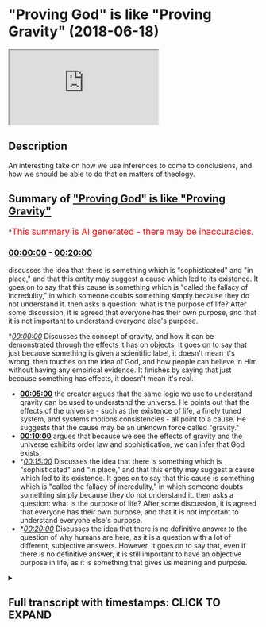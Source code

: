 # "Proving God" is like "Proving Gravity" (2018-06-18)

<iframe loading='lazy' src='https://www.youtube.com/embed/Nbv9u4RAKBI'></iframe>

## Description

An interesting take on how we use inferences to come to conclusions, and how we should be able to do that on matters of theology.

## Summary of ["Proving God" is like "Proving Gravity"](https://www.youtube.com/watch?v=Nbv9u4RAKBI)


*<span style="color:red; font-size:125%">This summary is AI generated - there may be inaccuracies</span>.

### [00:00:00](https://www.youtube.com/watch?v=Nbv9u4RAKBI&t=0) - [00:20:00](https://www.youtube.com/watch?v=Nbv9u4RAKBI&t=1200)

 discusses the idea that there is something which is "sophisticated" and "in place," and that this entity may suggest a cause which led to its existence. It goes on to say that this cause is something which is "called the fallacy of incredulity," in which someone doubts something simply because they do not understand it.  then asks a question: what is the purpose of life? After some discussion, it is agreed that everyone has their own purpose, and that it is not important to understand everyone else's purpose.

**[00:00:00](https://www.youtube.com/watch?v=Nbv9u4RAKBI&t=0)* Discusses the concept of gravity, and how it can be demonstrated through the effects it has on objects. It goes on to say that just because something is given a scientific label, it doesn't mean it's wrong.  then touches on the idea of God, and how people can believe in Him without having any empirical evidence. It finishes by saying that just because something has effects, it doesn't mean it's real.
* **[00:05:00](https://www.youtube.com/watch?v=Nbv9u4RAKBI&t=300)** the creator argues that the same logic we use to understand gravity can be used to understand the universe. He points out that the effects of the universe - such as the existence of life, a finely tuned system, and systems motions consistencies - all point to a cause. He suggests that the cause may be an unknown force called "gravity."
* **[00:10:00](https://www.youtube.com/watch?v=Nbv9u4RAKBI&t=600)** argues that because we see the effects of gravity and the universe exhibits order law and sophistication, we can infer that God exists.
* **[00:15:00](https://www.youtube.com/watch?v=Nbv9u4RAKBI&t=900)* Discusses the idea that there is something which is "sophisticated" and "in place," and that this entity may suggest a cause which led to its existence. It goes on to say that this cause is something which is "called the fallacy of incredulity," in which someone doubts something simply because they do not understand it.  then asks a question: what is the purpose of life? After some discussion, it is agreed that everyone has their own purpose, and that it is not important to understand everyone else's purpose.
* **[00:20:00](https://www.youtube.com/watch?v=Nbv9u4RAKBI&t=1200)* Discusses the idea that there is no definitive answer to the question of why humans are here, as it is a question with a lot of different, subjective answers. However, it goes on to say that, even if there is no definitive answer, it is still important to have an objective purpose in life, as it is something that gives us meaning and purpose.

<details><summary><h2>Full transcript with timestamps: CLICK TO EXPAND</h2></summary>

[0:00:00](https://youtu.be/Nbv9u4RAKBI?t=0) poverty in honor of itself it's not  
[0:00:03](https://youtu.be/Nbv9u4RAKBI?t=3) something which you can empirically see  
[0:00:05](https://youtu.be/Nbv9u4RAKBI?t=5) you can't see it or hear it or feel it  
[0:00:08](https://youtu.be/Nbv9u4RAKBI?t=8) or touch it empiricism  
[0:00:10](https://youtu.be/Nbv9u4RAKBI?t=10) Mellon I'll tell you what you saw the  
[0:00:13](https://youtu.be/Nbv9u4RAKBI?t=13) effects of gravity you didn't see  
[0:00:15](https://youtu.be/Nbv9u4RAKBI?t=15) gravity you see what I'm saying so if I  
[0:00:18](https://youtu.be/Nbv9u4RAKBI?t=18) were to ask you you believe in gravity  
[0:00:21](https://youtu.be/Nbv9u4RAKBI?t=21) but you don't but you have no evidence  
[0:00:23](https://youtu.be/Nbv9u4RAKBI?t=23) directly of its existence all you have  
[0:00:25](https://youtu.be/Nbv9u4RAKBI?t=25) is evidences of the effects of gravity  
[0:00:28](https://youtu.be/Nbv9u4RAKBI?t=28) gravity if I say to you look gravity is  
[0:00:30](https://youtu.be/Nbv9u4RAKBI?t=30) actually an angel wait a minute what did  
[0:00:36](https://youtu.be/Nbv9u4RAKBI?t=36) you say there Francis you look gravity  
[0:00:39](https://youtu.be/Nbv9u4RAKBI?t=39) is not actually gravity gravity is a  
[0:00:42](https://youtu.be/Nbv9u4RAKBI?t=42) range of angels drilling down objects on  
[0:00:48](https://youtu.be/Nbv9u4RAKBI?t=48) celestial bodies like earth or planets  
[0:00:50](https://youtu.be/Nbv9u4RAKBI?t=50) planetary bodies that's what gravity is  
[0:00:52](https://youtu.be/Nbv9u4RAKBI?t=52) all in the cosmos  
[0:00:53](https://youtu.be/Nbv9u4RAKBI?t=53) so gravity is in fact angels I'm not  
[0:00:57](https://youtu.be/Nbv9u4RAKBI?t=57) gonna call it gravity anymore I'm going  
[0:00:59](https://youtu.be/Nbv9u4RAKBI?t=59) to call it the angels that pull down  
[0:01:01](https://youtu.be/Nbv9u4RAKBI?t=61) objects on planets I have as much of a  
[0:01:05](https://youtu.be/Nbv9u4RAKBI?t=65) truth claim a legitimate truth claim as  
[0:01:07](https://youtu.be/Nbv9u4RAKBI?t=67) the scientist who's referring to gravity  
[0:01:10](https://youtu.be/Nbv9u4RAKBI?t=70) as gravity the only difference is a  
[0:01:12](https://youtu.be/Nbv9u4RAKBI?t=72) semantical difference yeah but you're  
[0:01:14](https://youtu.be/Nbv9u4RAKBI?t=74) both wrong well both of us no no no I'm  
[0:01:19](https://youtu.be/Nbv9u4RAKBI?t=79) not saying look it we're not both wrong  
[0:01:24](https://youtu.be/Nbv9u4RAKBI?t=84) both of us let me tell you why we don't  
[0:01:27](https://youtu.be/Nbv9u4RAKBI?t=87) yes sorry go ahead by the way that I  
[0:01:34](https://youtu.be/Nbv9u4RAKBI?t=94) believe in angels but I'm just saying no  
[0:01:36](https://youtu.be/Nbv9u4RAKBI?t=96) no angels there's no angel of gravity in  
[0:01:38](https://youtu.be/Nbv9u4RAKBI?t=98) this lamp I'm just saying that I'm  
[0:01:39](https://youtu.be/Nbv9u4RAKBI?t=99) giving you just an example right if I if  
[0:01:41](https://youtu.be/Nbv9u4RAKBI?t=101) I said if and this is a conditional so  
[0:01:44](https://youtu.be/Nbv9u4RAKBI?t=104) what I'm saying to you is for you to say  
[0:01:47](https://youtu.be/Nbv9u4RAKBI?t=107) it's both from you could say is this  
[0:01:48](https://youtu.be/Nbv9u4RAKBI?t=108) unfalsifiable yeah unfalsifiable right  
[0:01:52](https://youtu.be/Nbv9u4RAKBI?t=112) to take Pope alien kind of logical  
[0:01:54](https://youtu.be/Nbv9u4RAKBI?t=114) understanding is those unfalsifiable  
[0:01:56](https://youtu.be/Nbv9u4RAKBI?t=116) just because something is unfalsifiable  
[0:01:58](https://youtu.be/Nbv9u4RAKBI?t=118) it doesn't mean it's wrong sure but  
[0:02:01](https://youtu.be/Nbv9u4RAKBI?t=121) there's no way really  
[0:02:02](https://youtu.be/Nbv9u4RAKBI?t=122) no no science we're not no police your  
[0:02:05](https://youtu.be/Nbv9u4RAKBI?t=125) faith nobody else which is I'm not  
[0:02:07](https://youtu.be/Nbv9u4RAKBI?t=127) saying that  
[0:02:08](https://youtu.be/Nbv9u4RAKBI?t=128) I'm not and I'm not saying that I am NOT  
[0:02:11](https://youtu.be/Nbv9u4RAKBI?t=131) making that I'm not working that point  
[0:02:13](https://youtu.be/Nbv9u4RAKBI?t=133) bro I'll show them again sorry Darren  
[0:02:16](https://youtu.be/Nbv9u4RAKBI?t=136) yeah I'm not saying it's wrong what I'm  
[0:02:18](https://youtu.be/Nbv9u4RAKBI?t=138) saying is that I'm just making it I'm  
[0:02:22](https://youtu.be/Nbv9u4RAKBI?t=142) not talking about God now I thought it's  
[0:02:23](https://youtu.be/Nbv9u4RAKBI?t=143) a confusing discussion no no we're not  
[0:02:26](https://youtu.be/Nbv9u4RAKBI?t=146) not whenever you see we just got that  
[0:02:27](https://youtu.be/Nbv9u4RAKBI?t=147) Muslim it doesn't mean I'm always going  
[0:02:28](https://youtu.be/Nbv9u4RAKBI?t=148) to be talking about God but I can't have  
[0:02:30](https://youtu.be/Nbv9u4RAKBI?t=150) discussions and other things as well  
[0:02:31](https://youtu.be/Nbv9u4RAKBI?t=151) okay I can well I was while I was saying  
[0:02:35](https://youtu.be/Nbv9u4RAKBI?t=155) - is this the point I was making to you  
[0:02:37](https://youtu.be/Nbv9u4RAKBI?t=157) an overarching point was that just  
[0:02:39](https://youtu.be/Nbv9u4RAKBI?t=159) because something is given as scientific  
[0:02:42](https://youtu.be/Nbv9u4RAKBI?t=162) and I think you agree with this right  
[0:02:43](https://youtu.be/Nbv9u4RAKBI?t=163) just because something has given a  
[0:02:44](https://youtu.be/Nbv9u4RAKBI?t=164) scientific label so I was giving an  
[0:02:46](https://youtu.be/Nbv9u4RAKBI?t=166) example of gravity gravity is a pulling  
[0:02:48](https://youtu.be/Nbv9u4RAKBI?t=168) force okay or pushing force or whatever  
[0:02:52](https://youtu.be/Nbv9u4RAKBI?t=172) you want to call it depending on what  
[0:02:53](https://youtu.be/Nbv9u4RAKBI?t=173) theory you want to go with right now  
[0:02:56](https://youtu.be/Nbv9u4RAKBI?t=176) here's the thing the thing of gravity  
[0:02:58](https://youtu.be/Nbv9u4RAKBI?t=178) itself we said can't be empirically  
[0:03:00](https://youtu.be/Nbv9u4RAKBI?t=180) justified the effects of gravity is  
[0:03:03](https://youtu.be/Nbv9u4RAKBI?t=183) obviously so my point was that if I were  
[0:03:05](https://youtu.be/Nbv9u4RAKBI?t=185) followed to a place toward gravity with  
[0:03:07](https://youtu.be/Nbv9u4RAKBI?t=187) gremlins or angels or whatever I'd have  
[0:03:11](https://youtu.be/Nbv9u4RAKBI?t=191) as much right to do that from a  
[0:03:12](https://youtu.be/Nbv9u4RAKBI?t=192) philosophical perspective as a scientist  
[0:03:22](https://youtu.be/Nbv9u4RAKBI?t=202) perfect  
[0:03:26](https://youtu.be/Nbv9u4RAKBI?t=206) would you accept we are excellent not  
[0:03:28](https://youtu.be/Nbv9u4RAKBI?t=208) food I I would I would say no problem  
[0:03:31](https://youtu.be/Nbv9u4RAKBI?t=211) that's very nice but then you've given  
[0:03:34](https://youtu.be/Nbv9u4RAKBI?t=214) us a nice premise to start off our  
[0:03:35](https://youtu.be/Nbv9u4RAKBI?t=215) discussion I'll see a logical discussion  
[0:03:37](https://youtu.be/Nbv9u4RAKBI?t=217) because I know you all have to took a  
[0:03:39](https://youtu.be/Nbv9u4RAKBI?t=219) while good let me know what's your name  
[0:03:42](https://youtu.be/Nbv9u4RAKBI?t=222) again I forgot my Jordan Jordan nice to  
[0:03:44](https://youtu.be/Nbv9u4RAKBI?t=224) meet you man are you a religious person  
[0:03:46](https://youtu.be/Nbv9u4RAKBI?t=226) or more scientific okay so it's  
[0:03:50](https://youtu.be/Nbv9u4RAKBI?t=230) perfectly said that right  
[0:03:51](https://youtu.be/Nbv9u4RAKBI?t=231) I'm happy you said this because you said  
[0:03:54](https://youtu.be/Nbv9u4RAKBI?t=234) that we can understand something through  
[0:03:56](https://youtu.be/Nbv9u4RAKBI?t=236) its effects you know there's a beautiful  
[0:03:59](https://youtu.be/Nbv9u4RAKBI?t=239) interesting quote of the Arabs one our  
[0:04:02](https://youtu.be/Nbv9u4RAKBI?t=242) man he said advisor to tadoule Allah is  
[0:04:07](https://youtu.be/Nbv9u4RAKBI?t=247) said that the the entrance all the you  
[0:04:14](https://youtu.be/Nbv9u4RAKBI?t=254) can say the entrails of the camel is the  
[0:04:18](https://youtu.be/Nbv9u4RAKBI?t=258) camera was there yes yeah you know your  
[0:04:23](https://youtu.be/Nbv9u4RAKBI?t=263) property you know whatever it is uh yeah  
[0:04:27](https://youtu.be/Nbv9u4RAKBI?t=267) I'll buy to the lobby so hey the point  
[0:04:29](https://youtu.be/Nbv9u4RAKBI?t=269) is the effects of something gives us  
[0:04:31](https://youtu.be/Nbv9u4RAKBI?t=271) reason to believe of something gravity  
[0:04:34](https://youtu.be/Nbv9u4RAKBI?t=274) is a perfect example of that you've  
[0:04:35](https://youtu.be/Nbv9u4RAKBI?t=275) never seen gravity you've never heard  
[0:04:37](https://youtu.be/Nbv9u4RAKBI?t=277) gravity empirically you can't  
[0:04:39](https://youtu.be/Nbv9u4RAKBI?t=279) substantiate gravity you can only see  
[0:04:41](https://youtu.be/Nbv9u4RAKBI?t=281) the effects of gravity and I'll say to  
[0:04:42](https://youtu.be/Nbv9u4RAKBI?t=282) you the same thing about the the  
[0:04:43](https://youtu.be/Nbv9u4RAKBI?t=283) universe now you might have never seen  
[0:04:50](https://youtu.be/Nbv9u4RAKBI?t=290) the clothes of the universe we've never  
[0:04:53](https://youtu.be/Nbv9u4RAKBI?t=293) seen the cause of the universe but we've  
[0:04:55](https://youtu.be/Nbv9u4RAKBI?t=295) seen the effects of it now the point is  
[0:04:58](https://youtu.be/Nbv9u4RAKBI?t=298) since we've seen the effect of it can we  
[0:05:00](https://youtu.be/Nbv9u4RAKBI?t=300) apply the same logic to the universe as  
[0:05:02](https://youtu.be/Nbv9u4RAKBI?t=302) we apply to gravity  
[0:05:04](https://youtu.be/Nbv9u4RAKBI?t=304) remember when I asked you about gravity  
[0:05:06](https://youtu.be/Nbv9u4RAKBI?t=306) the first thing you did was you grab  
[0:05:07](https://youtu.be/Nbv9u4RAKBI?t=307) your bottle and you dropped it you  
[0:05:08](https://youtu.be/Nbv9u4RAKBI?t=308) showed me that look these are the  
[0:05:09](https://youtu.be/Nbv9u4RAKBI?t=309) effects of gravity now look I'm saying  
[0:05:11](https://youtu.be/Nbv9u4RAKBI?t=311) the same thing about the universe the  
[0:05:13](https://youtu.be/Nbv9u4RAKBI?t=313) effects of the universe or the result of  
[0:05:17](https://youtu.be/Nbv9u4RAKBI?t=317) a universe is that we have a finely  
[0:05:19](https://youtu.be/Nbv9u4RAKBI?t=319) tuned system and why they I mean and not  
[0:05:24](https://youtu.be/Nbv9u4RAKBI?t=324) an aesthetically pleasing I'm talking  
[0:05:26](https://youtu.be/Nbv9u4RAKBI?t=326) about a universe which allows for any  
[0:05:29](https://youtu.be/Nbv9u4RAKBI?t=329) kind of life to exist  
[0:05:30](https://youtu.be/Nbv9u4RAKBI?t=330) that's a finely tuned universe with  
[0:05:33](https://youtu.be/Nbv9u4RAKBI?t=333) systems motions consistencies colony  
[0:05:40](https://youtu.be/Nbv9u4RAKBI?t=340) synchronization a life time space 3d all  
[0:05:45](https://youtu.be/Nbv9u4RAKBI?t=345) of that at the same time halos  
[0:05:54](https://youtu.be/Nbv9u4RAKBI?t=354) isn't is another way of saying  
[0:05:57](https://youtu.be/Nbv9u4RAKBI?t=357) randomness and randomness doesn't exist  
[0:06:01](https://youtu.be/Nbv9u4RAKBI?t=361) randomness is a word human beings use to  
[0:06:07](https://youtu.be/Nbv9u4RAKBI?t=367) describe that which they don't  
[0:06:08](https://youtu.be/Nbv9u4RAKBI?t=368) understand so here just because and  
[0:06:13](https://youtu.be/Nbv9u4RAKBI?t=373) that's this is called the argument from  
[0:06:15](https://youtu.be/Nbv9u4RAKBI?t=375) ignorance it's a very classical logical  
[0:06:18](https://youtu.be/Nbv9u4RAKBI?t=378) fallacy just because you don't  
[0:06:18](https://youtu.be/Nbv9u4RAKBI?t=378) understand something you don't assign  
[0:06:21](https://youtu.be/Nbv9u4RAKBI?t=381) the black hole you don't understand the  
[0:06:23](https://youtu.be/Nbv9u4RAKBI?t=383) problem of evil it doesn't mean that  
[0:06:25](https://youtu.be/Nbv9u4RAKBI?t=385) this result is that this thing is  
[0:06:27](https://youtu.be/Nbv9u4RAKBI?t=387) falsified no that's the gap of the god  
[0:06:34](https://youtu.be/Nbv9u4RAKBI?t=394) of the gaps argument but you can say the  
[0:06:36](https://youtu.be/Nbv9u4RAKBI?t=396) same thing of science you have the  
[0:06:38](https://youtu.be/Nbv9u4RAKBI?t=398) science of the gaps removed to say yeah  
[0:06:40](https://youtu.be/Nbv9u4RAKBI?t=400) so the point I'm making dick in the step  
[0:06:42](https://youtu.be/Nbv9u4RAKBI?t=402) back here the question is we have the  
[0:06:45](https://youtu.be/Nbv9u4RAKBI?t=405) effect which is the universe what is the  
[0:06:47](https://youtu.be/Nbv9u4RAKBI?t=407) cause of this universe if we agree with  
[0:06:54](https://youtu.be/Nbv9u4RAKBI?t=414) if we if we agree with a cause and  
[0:06:57](https://youtu.be/Nbv9u4RAKBI?t=417) effect the premise so if we choose one  
[0:07:05](https://youtu.be/Nbv9u4RAKBI?t=425) of them that you're convinced on fire  
[0:07:14](https://youtu.be/Nbv9u4RAKBI?t=434) the Big Bang  
[0:07:18](https://youtu.be/Nbv9u4RAKBI?t=438) I mean I will say I don't know what  
[0:07:20](https://youtu.be/Nbv9u4RAKBI?t=440) caused it universe and I don't know if I  
[0:07:24](https://youtu.be/Nbv9u4RAKBI?t=444) could even comprehend it how do you know  
[0:07:28](https://youtu.be/Nbv9u4RAKBI?t=448) that gravity is either a pulling or  
[0:07:32](https://youtu.be/Nbv9u4RAKBI?t=452) pushing force how do you know that  
[0:07:33](https://youtu.be/Nbv9u4RAKBI?t=453) because the two series that we have  
[0:07:35](https://youtu.be/Nbv9u4RAKBI?t=455) really Newtonian / Einstein Yin is  
[0:07:38](https://youtu.be/Nbv9u4RAKBI?t=458) either it's going to be a pulling force  
[0:07:39](https://youtu.be/Nbv9u4RAKBI?t=459) or pushing force I mean that's the two  
[0:07:41](https://youtu.be/Nbv9u4RAKBI?t=461) options you have if it's not really that  
[0:07:44](https://youtu.be/Nbv9u4RAKBI?t=464) difficult how do you know that gravity  
[0:07:47](https://youtu.be/Nbv9u4RAKBI?t=467) is either a pulling force or a pushing  
[0:07:48](https://youtu.be/Nbv9u4RAKBI?t=468) for another so if I have this thing here  
[0:07:57](https://youtu.be/Nbv9u4RAKBI?t=477) if you have that it's going to go down  
[0:07:59](https://youtu.be/Nbv9u4RAKBI?t=479) it's going to go from an elevated as  
[0:08:00](https://youtu.be/Nbv9u4RAKBI?t=480) ascension position to a descended  
[0:08:03](https://youtu.be/Nbv9u4RAKBI?t=483) position or a declined position it's not  
[0:08:06](https://youtu.be/Nbv9u4RAKBI?t=486) correct and that down downward motion  
[0:08:11](https://youtu.be/Nbv9u4RAKBI?t=491) suggests either something is pushing or  
[0:08:13](https://youtu.be/Nbv9u4RAKBI?t=493) something is pulling isn't that right I  
[0:08:15](https://youtu.be/Nbv9u4RAKBI?t=495) mean I know physics is much more  
[0:08:16](https://youtu.be/Nbv9u4RAKBI?t=496) complicated and I'm not a physicist but  
[0:08:19](https://youtu.be/Nbv9u4RAKBI?t=499) yeah but it's logical  
[0:08:23](https://youtu.be/Nbv9u4RAKBI?t=503) it's relatively a because of the  
[0:08:27](https://youtu.be/Nbv9u4RAKBI?t=507) attraction of math no problem  
[0:08:29](https://youtu.be/Nbv9u4RAKBI?t=509) I I'm saying how do we come to a  
[0:08:31](https://youtu.be/Nbv9u4RAKBI?t=511) conclusion that is either one of those  
[0:08:32](https://youtu.be/Nbv9u4RAKBI?t=512) two things but you're using a kind of  
[0:08:39](https://youtu.be/Nbv9u4RAKBI?t=519) reductionism physics and logic are  
[0:08:40](https://youtu.be/Nbv9u4RAKBI?t=520) inextricably linked physics because the  
[0:08:44](https://youtu.be/Nbv9u4RAKBI?t=524) language of physics is mathematics at  
[0:08:46](https://youtu.be/Nbv9u4RAKBI?t=526) the end of the day geometry is part of  
[0:08:48](https://youtu.be/Nbv9u4RAKBI?t=528) mass and logic is part of like geometry  
[0:08:51](https://youtu.be/Nbv9u4RAKBI?t=531) is logical right so from that  
[0:08:53](https://youtu.be/Nbv9u4RAKBI?t=533) perspective if we're talking about  
[0:08:56](https://youtu.be/Nbv9u4RAKBI?t=536) gravity we're talking something pulling  
[0:08:58](https://youtu.be/Nbv9u4RAKBI?t=538) something pushing something compressing  
[0:09:00](https://youtu.be/Nbv9u4RAKBI?t=540) something like this right now why did we  
[0:09:02](https://youtu.be/Nbv9u4RAKBI?t=542) come to that conclusion we came to that  
[0:09:04](https://youtu.be/Nbv9u4RAKBI?t=544) conclusion with a deduction a kind of  
[0:09:07](https://youtu.be/Nbv9u4RAKBI?t=547) inference to the best sex relation we  
[0:09:09](https://youtu.be/Nbv9u4RAKBI?t=549) say okay well look if it's coming down  
[0:09:11](https://youtu.be/Nbv9u4RAKBI?t=551) either something is pushing it well  
[0:09:13](https://youtu.be/Nbv9u4RAKBI?t=553) something is pulling it now I want you  
[0:09:15](https://youtu.be/Nbv9u4RAKBI?t=555) to apply the same exact logic because  
[0:09:17](https://youtu.be/Nbv9u4RAKBI?t=557) you're 100% sure and I'm 100% sure that  
[0:09:19](https://youtu.be/Nbv9u4RAKBI?t=559) gravity exists I'm not most of your  
[0:09:23](https://youtu.be/Nbv9u4RAKBI?t=563) hundred central you know okay maybe not  
[0:09:25](https://youtu.be/Nbv9u4RAKBI?t=565) yourself but that there is a force  
[0:09:27](https://youtu.be/Nbv9u4RAKBI?t=567) that's pulling or pushing or creating  
[0:09:29](https://youtu.be/Nbv9u4RAKBI?t=569) this kind of movement okay and that they  
[0:09:31](https://youtu.be/Nbv9u4RAKBI?t=571) call it in the van in the vernacular the  
[0:09:32](https://youtu.be/Nbv9u4RAKBI?t=572) scientific vernacular gravity let's  
[0:09:35](https://youtu.be/Nbv9u4RAKBI?t=575) apply the same logic to the universe so  
[0:09:39](https://youtu.be/Nbv9u4RAKBI?t=579) we have  
[0:09:47](https://youtu.be/Nbv9u4RAKBI?t=587) well no look me oh I can conclude that  
[0:09:51](https://youtu.be/Nbv9u4RAKBI?t=591) my [ __ ] drop I'm not really trying to  
[0:09:54](https://youtu.be/Nbv9u4RAKBI?t=594) make analogies with their I'm just  
[0:09:55](https://youtu.be/Nbv9u4RAKBI?t=595) trying to great we make decisions on a  
[0:10:00](https://youtu.be/Nbv9u4RAKBI?t=600) daily basis as to what is what so in  
[0:10:02](https://youtu.be/Nbv9u4RAKBI?t=602) other words why we believe a certain  
[0:10:04](https://youtu.be/Nbv9u4RAKBI?t=604) thing no but not just your - with that  
[0:10:07](https://youtu.be/Nbv9u4RAKBI?t=607) but we make deductions on inferences on  
[0:10:10](https://youtu.be/Nbv9u4RAKBI?t=610) a daily basis right physicists do the  
[0:10:12](https://youtu.be/Nbv9u4RAKBI?t=612) same things logicians do the same things  
[0:10:14](https://youtu.be/Nbv9u4RAKBI?t=614) that mathematicians do the same thing  
[0:10:15](https://youtu.be/Nbv9u4RAKBI?t=615) everyone does in now I'm saying is that  
[0:10:17](https://youtu.be/Nbv9u4RAKBI?t=617) the same ways we've come to inferences  
[0:10:20](https://youtu.be/Nbv9u4RAKBI?t=620) about gravity we can do the same thing  
[0:10:21](https://youtu.be/Nbv9u4RAKBI?t=621) about the universe it's not that  
[0:10:22](https://youtu.be/Nbv9u4RAKBI?t=622) difficult just because there is a  
[0:10:24](https://youtu.be/Nbv9u4RAKBI?t=624) narrative now and I'm gonna use the word  
[0:10:27](https://youtu.be/Nbv9u4RAKBI?t=627) but I suppose colonial narrative yeah  
[0:10:32](https://youtu.be/Nbv9u4RAKBI?t=632) yeah it is a post-colonial narrative  
[0:10:35](https://youtu.be/Nbv9u4RAKBI?t=635) what is a Wilson that not my opinion so  
[0:10:38](https://youtu.be/Nbv9u4RAKBI?t=638) what's to notice it right opposed to  
[0:10:39](https://youtu.be/Nbv9u4RAKBI?t=639) lighten my narrative yeah what which is  
[0:10:43](https://youtu.be/Nbv9u4RAKBI?t=643) which is a postmodern narrative in many  
[0:10:45](https://youtu.be/Nbv9u4RAKBI?t=645) ways as well which is pushing us to  
[0:10:47](https://youtu.be/Nbv9u4RAKBI?t=647) believe in that atheism there's some  
[0:10:50](https://youtu.be/Nbv9u4RAKBI?t=650) kind of alternative see a theistic  
[0:10:52](https://youtu.be/Nbv9u4RAKBI?t=652) explanation the big bang or saying that  
[0:11:24](https://youtu.be/Nbv9u4RAKBI?t=684) it started  
[0:11:27](https://youtu.be/Nbv9u4RAKBI?t=687) spread out think they can think just  
[0:11:31](https://youtu.be/Nbv9u4RAKBI?t=691) like just like with them like you said  
[0:11:32](https://youtu.be/Nbv9u4RAKBI?t=692) with a cop and we're looking at that  
[0:11:34](https://youtu.be/Nbv9u4RAKBI?t=694) that's that everybody we have the  
[0:11:37](https://youtu.be/Nbv9u4RAKBI?t=697) effects of the cause as well  
[0:11:47](https://youtu.be/Nbv9u4RAKBI?t=707) so yep yep they can say we think because  
[0:11:52](https://youtu.be/Nbv9u4RAKBI?t=712) of this evidence because of this data  
[0:11:56](https://youtu.be/Nbv9u4RAKBI?t=716) that we've collected yes the universe  
[0:11:58](https://youtu.be/Nbv9u4RAKBI?t=718) was likely to start this long ago  
[0:12:05](https://youtu.be/Nbv9u4RAKBI?t=725) from here and it started from one point  
[0:12:08](https://youtu.be/Nbv9u4RAKBI?t=728) like what my premise is today yeah yeah  
[0:12:15](https://youtu.be/Nbv9u4RAKBI?t=735) sorry that that is a lot closer to  
[0:12:17](https://youtu.be/Nbv9u4RAKBI?t=737) anything no no no I'm a creationist  
[0:12:23](https://youtu.be/Nbv9u4RAKBI?t=743) there is a hell of a lot more of an idea  
[0:12:26](https://youtu.be/Nbv9u4RAKBI?t=746) than Cameron obtained  
[0:12:33](https://youtu.be/Nbv9u4RAKBI?t=753) something that's almost like a like a  
[0:12:36](https://youtu.be/Nbv9u4RAKBI?t=756) myth I promise  
[0:12:37](https://youtu.be/Nbv9u4RAKBI?t=757) okay well that's interesting you either  
[0:12:39](https://youtu.be/Nbv9u4RAKBI?t=759) say New Atheists  
[0:12:40](https://youtu.be/Nbv9u4RAKBI?t=760) dargon right which maybe you've been  
[0:12:42](https://youtu.be/Nbv9u4RAKBI?t=762) affected by because of primary or  
[0:12:44](https://youtu.be/Nbv9u4RAKBI?t=764) secondary socialization no problem  
[0:12:46](https://youtu.be/Nbv9u4RAKBI?t=766) but while stem assiduous we'll come to  
[0:13:00](https://youtu.be/Nbv9u4RAKBI?t=780) that but what I was going to say was  
[0:13:01](https://youtu.be/Nbv9u4RAKBI?t=781) that look  
[0:13:01](https://youtu.be/Nbv9u4RAKBI?t=781) my premise today is that God is as  
[0:13:05](https://youtu.be/Nbv9u4RAKBI?t=785) feasible as gravity that's my premise  
[0:13:08](https://youtu.be/Nbv9u4RAKBI?t=788) right ya know what I'm saying to you is  
[0:13:12](https://youtu.be/Nbv9u4RAKBI?t=792) that we believe in gravity because we  
[0:13:14](https://youtu.be/Nbv9u4RAKBI?t=794) see the effects of gravity we believe in  
[0:13:16](https://youtu.be/Nbv9u4RAKBI?t=796) God because one of the reasons not good  
[0:13:18](https://youtu.be/Nbv9u4RAKBI?t=798) the primary reason there are other  
[0:13:20](https://youtu.be/Nbv9u4RAKBI?t=800) reasons but one of the reasons from not  
[0:13:22](https://youtu.be/Nbv9u4RAKBI?t=802) only a sense datum perspective like  
[0:13:24](https://youtu.be/Nbv9u4RAKBI?t=804) inference and using empiricism and  
[0:13:26](https://youtu.be/Nbv9u4RAKBI?t=806) cause-and-effect but another perspective  
[0:13:29](https://youtu.be/Nbv9u4RAKBI?t=809) which is in the deduction is perspective  
[0:13:30](https://youtu.be/Nbv9u4RAKBI?t=810) we can believe in God as a result of the  
[0:13:34](https://youtu.be/Nbv9u4RAKBI?t=814) effects of God now you don't need use  
[0:13:36](https://youtu.be/Nbv9u4RAKBI?t=816) the word God yeah yeah well I'm not  
[0:13:39](https://youtu.be/Nbv9u4RAKBI?t=819) witness not use the word God and entity  
[0:13:42](https://youtu.be/Nbv9u4RAKBI?t=822) right an entity that created the  
[0:13:45](https://youtu.be/Nbv9u4RAKBI?t=825) universe is sustaining the universe  
[0:13:46](https://youtu.be/Nbv9u4RAKBI?t=826) maintaining the universe cetera  
[0:13:50](https://youtu.be/Nbv9u4RAKBI?t=830) let's say the universe what is so what  
[0:13:57](https://youtu.be/Nbv9u4RAKBI?t=837) is an effect of  
[0:13:59](https://youtu.be/Nbv9u4RAKBI?t=839) like an example  
[0:14:02](https://youtu.be/Nbv9u4RAKBI?t=842) now what I'm saying is look like the  
[0:14:04](https://youtu.be/Nbv9u4RAKBI?t=844) things that the universe exhibits so the  
[0:14:06](https://youtu.be/Nbv9u4RAKBI?t=846) universe exhibits order law and order oh  
[0:14:10](https://youtu.be/Nbv9u4RAKBI?t=850) really yeah  
[0:14:11](https://youtu.be/Nbv9u4RAKBI?t=851) because there are lives lost physics  
[0:14:23](https://youtu.be/Nbv9u4RAKBI?t=863) there's gravitational constant says  
[0:14:26](https://youtu.be/Nbv9u4RAKBI?t=866) little there's lots of things right one  
[0:14:27](https://youtu.be/Nbv9u4RAKBI?t=867) thing not we do know look we know  
[0:14:32](https://youtu.be/Nbv9u4RAKBI?t=872) gravity or through its effects right  
[0:14:34](https://youtu.be/Nbv9u4RAKBI?t=874) well you're confident and so the  
[0:14:36](https://youtu.be/Nbv9u4RAKBI?t=876) physicists to say that gravity exists  
[0:14:38](https://youtu.be/Nbv9u4RAKBI?t=878) now the reason why is because we see the  
[0:14:39](https://youtu.be/Nbv9u4RAKBI?t=879) effects now I'm saying is the same thing  
[0:14:41](https://youtu.be/Nbv9u4RAKBI?t=881) we look at the things that the universe  
[0:14:42](https://youtu.be/Nbv9u4RAKBI?t=882) exhibits universe exhibits order law  
[0:14:45](https://youtu.be/Nbv9u4RAKBI?t=885) universe exhibits sophistication  
[0:14:48](https://youtu.be/Nbv9u4RAKBI?t=888) complication now the same thing I'll say  
[0:14:50](https://youtu.be/Nbv9u4RAKBI?t=890) to you we've used the effects of  
[0:14:53](https://youtu.be/Nbv9u4RAKBI?t=893) something to kind of infer the course  
[0:14:55](https://youtu.be/Nbv9u4RAKBI?t=895) same thing we could say about the  
[0:14:56](https://youtu.be/Nbv9u4RAKBI?t=896) universe the fact that there is a  
[0:14:59](https://youtu.be/Nbv9u4RAKBI?t=899) creation sophisticated creation or let's  
[0:15:01](https://youtu.be/Nbv9u4RAKBI?t=901) not even use the word creation let's use  
[0:15:02](https://youtu.be/Nbv9u4RAKBI?t=902) the word sophisticated entity right yeah  
[0:15:05](https://youtu.be/Nbv9u4RAKBI?t=905) we did jump sorry I apologize  
[0:15:06](https://youtu.be/Nbv9u4RAKBI?t=906) there's something which is sophisticated  
[0:15:08](https://youtu.be/Nbv9u4RAKBI?t=908) it's an entity in place the fact that  
[0:15:10](https://youtu.be/Nbv9u4RAKBI?t=910) that exists may suggest may suggest yeah  
[0:15:15](https://youtu.be/Nbv9u4RAKBI?t=915) or should suggest from an inference  
[0:15:17](https://youtu.be/Nbv9u4RAKBI?t=917) perspective that there was a cause which  
[0:15:20](https://youtu.be/Nbv9u4RAKBI?t=920) caused that into being now what is that  
[0:15:23](https://youtu.be/Nbv9u4RAKBI?t=923) cause that's when we start talking about  
[0:15:25](https://youtu.be/Nbv9u4RAKBI?t=925) the attributes of the course  
[0:15:26](https://youtu.be/Nbv9u4RAKBI?t=926) does it have intelligence does it have  
[0:15:28](https://youtu.be/Nbv9u4RAKBI?t=928) knowledge because I have the power into  
[0:15:30](https://youtu.be/Nbv9u4RAKBI?t=930) creative capacity to put the universe  
[0:15:32](https://youtu.be/Nbv9u4RAKBI?t=932) into being because of course because it  
[0:15:36](https://youtu.be/Nbv9u4RAKBI?t=936) causes the fine  
[0:15:39](https://youtu.be/Nbv9u4RAKBI?t=939) because the course is defined as  
[0:15:41](https://youtu.be/Nbv9u4RAKBI?t=941) something which brings rise to phenomena  
[0:15:45](https://youtu.be/Nbv9u4RAKBI?t=945) is it comprehendible was the course of  
[0:15:49](https://youtu.be/Nbv9u4RAKBI?t=949) the course that was that we're talking  
[0:15:50](https://youtu.be/Nbv9u4RAKBI?t=950) about the yes can you comprehend it  
[0:15:56](https://youtu.be/Nbv9u4RAKBI?t=956) weird some ways of this we know can you  
[0:15:59](https://youtu.be/Nbv9u4RAKBI?t=959) comprendo right now no but why I'm  
[0:16:08](https://youtu.be/Nbv9u4RAKBI?t=968) saying to you is you know grant you know  
[0:16:11](https://youtu.be/Nbv9u4RAKBI?t=971) gravity through his effects why can't we  
[0:16:13](https://youtu.be/Nbv9u4RAKBI?t=973) use the same principle was the universe  
[0:16:23](https://youtu.be/Nbv9u4RAKBI?t=983) why it's a part of the universe we can  
[0:16:26](https://youtu.be/Nbv9u4RAKBI?t=986) use the analogy of gravity to look at  
[0:16:28](https://youtu.be/Nbv9u4RAKBI?t=988) like how we understand  
[0:16:36](https://youtu.be/Nbv9u4RAKBI?t=996) my father-in-law ran eight  
[0:16:41](https://youtu.be/Nbv9u4RAKBI?t=1001) a conclusion that we came to with  
[0:16:43](https://youtu.be/Nbv9u4RAKBI?t=1003) gravity is there's something that we  
[0:16:44](https://youtu.be/Nbv9u4RAKBI?t=1004) don't know we know in effect but we  
[0:16:47](https://youtu.be/Nbv9u4RAKBI?t=1007) don't know that so it is like a leap of  
[0:16:51](https://youtu.be/Nbv9u4RAKBI?t=1011) faith to say when we're looking at the  
[0:16:54](https://youtu.be/Nbv9u4RAKBI?t=1014) universe to find the same thing and  
[0:16:55](https://youtu.be/Nbv9u4RAKBI?t=1015) there's a little face to say that  
[0:16:56](https://youtu.be/Nbv9u4RAKBI?t=1016) gravity exists it's the same it's the  
[0:16:59](https://youtu.be/Nbv9u4RAKBI?t=1019) same leap of faith when you say gravity  
[0:17:01](https://youtu.be/Nbv9u4RAKBI?t=1021) exists isn't it  
[0:17:02](https://youtu.be/Nbv9u4RAKBI?t=1022) well you believe you have you ever  
[0:17:03](https://youtu.be/Nbv9u4RAKBI?t=1023) doubted gravity but I can say gravity  
[0:17:06](https://youtu.be/Nbv9u4RAKBI?t=1026) exists and also say I don't understand  
[0:17:08](https://youtu.be/Nbv9u4RAKBI?t=1028) yeah I think yeah no that's no problem  
[0:17:10](https://youtu.be/Nbv9u4RAKBI?t=1030) now that's a fair point but that is  
[0:17:12](https://youtu.be/Nbv9u4RAKBI?t=1032) called the fallacy of incredulity you  
[0:17:16](https://youtu.be/Nbv9u4RAKBI?t=1036) say something is so amazing the fallacy  
[0:17:22](https://youtu.be/Nbv9u4RAKBI?t=1042) of incredulity is in a form of a logical  
[0:17:23](https://youtu.be/Nbv9u4RAKBI?t=1043) fallacy which is it's applicable in some  
[0:17:25](https://youtu.be/Nbv9u4RAKBI?t=1045) cases something is so complicated that I  
[0:17:27](https://youtu.be/Nbv9u4RAKBI?t=1047) just don't get it but just because you  
[0:17:30](https://youtu.be/Nbv9u4RAKBI?t=1050) don't understand it doesn't mean it's  
[0:17:31](https://youtu.be/Nbv9u4RAKBI?t=1051) not true we don't need to know the  
[0:17:40](https://youtu.be/Nbv9u4RAKBI?t=1060) intricacies we know on a fundamental  
[0:17:41](https://youtu.be/Nbv9u4RAKBI?t=1061) level that is some kind of force  
[0:17:51](https://youtu.be/Nbv9u4RAKBI?t=1071) like this I like this discussion I mean  
[0:17:56](https://youtu.be/Nbv9u4RAKBI?t=1076) I like it yeah for sure I think that  
[0:18:09](https://youtu.be/Nbv9u4RAKBI?t=1089) you're right they're not unimportant  
[0:18:10](https://youtu.be/Nbv9u4RAKBI?t=1090) details for sure and I think there's a  
[0:18:12](https://youtu.be/Nbv9u4RAKBI?t=1092) lot of disagreement here in what we're  
[0:18:15](https://youtu.be/Nbv9u4RAKBI?t=1095) saying and I think what we need to do I  
[0:18:17](https://youtu.be/Nbv9u4RAKBI?t=1097) want to just I swear to god I'm not  
[0:18:19](https://youtu.be/Nbv9u4RAKBI?t=1099) doing this on purpose we've had that  
[0:18:20](https://youtu.be/Nbv9u4RAKBI?t=1100) discussion cause and effect I just wanna  
[0:18:22](https://youtu.be/Nbv9u4RAKBI?t=1102) say one more thing completely off topic  
[0:18:24](https://youtu.be/Nbv9u4RAKBI?t=1104) wait a minute why am i changing topic  
[0:18:27](https://youtu.be/Nbv9u4RAKBI?t=1107) one more thing if you want to say  
[0:18:28](https://youtu.be/Nbv9u4RAKBI?t=1108) something before you go [ __ ] man I don't  
[0:18:32](https://youtu.be/Nbv9u4RAKBI?t=1112) mind but I just want to say one more  
[0:18:33](https://youtu.be/Nbv9u4RAKBI?t=1113) thing okay I want to ask you I want to  
[0:18:35](https://youtu.be/Nbv9u4RAKBI?t=1115) throw out there man  
[0:18:36](https://youtu.be/Nbv9u4RAKBI?t=1116) I do I want to really throw it out there  
[0:18:38](https://youtu.be/Nbv9u4RAKBI?t=1118) just one thing we talked about cause and  
[0:18:39](https://youtu.be/Nbv9u4RAKBI?t=1119) effect whatever it's not you've heard my  
[0:18:42](https://youtu.be/Nbv9u4RAKBI?t=1122) argument you know it I don't think I you  
[0:18:43](https://youtu.be/Nbv9u4RAKBI?t=1123) need to hear more I want ask your  
[0:18:45](https://youtu.be/Nbv9u4RAKBI?t=1125) question and I'm gonna do this with  
[0:18:47](https://youtu.be/Nbv9u4RAKBI?t=1127) people like yourself because I think  
[0:18:48](https://youtu.be/Nbv9u4RAKBI?t=1128) it's really important now so I'm gonna  
[0:18:51](https://youtu.be/Nbv9u4RAKBI?t=1131) touch you guys such a lot of people all  
[0:18:52](https://youtu.be/Nbv9u4RAKBI?t=1132) right I'll ask you a question what's  
[0:18:56](https://youtu.be/Nbv9u4RAKBI?t=1136) your purpose of life now we've done it  
[0:19:01](https://youtu.be/Nbv9u4RAKBI?t=1141) we've done it we've done the topic now  
[0:19:02](https://youtu.be/Nbv9u4RAKBI?t=1142) we're going to start with regurgitating  
[0:19:04](https://youtu.be/Nbv9u4RAKBI?t=1144) information or repeating ourselves so  
[0:19:06](https://youtu.be/Nbv9u4RAKBI?t=1146) that's done let people think about that  
[0:19:08](https://youtu.be/Nbv9u4RAKBI?t=1148) second question what's your purpose of  
[0:19:10](https://youtu.be/Nbv9u4RAKBI?t=1150) life why is the purpose of life  
[0:19:13](https://youtu.be/Nbv9u4RAKBI?t=1153) would you be willing to tell us yours  
[0:19:15](https://youtu.be/Nbv9u4RAKBI?t=1155) first yeah no problem  
[0:19:17](https://youtu.be/Nbv9u4RAKBI?t=1157) do you know what I've been reading  
[0:19:19](https://youtu.be/Nbv9u4RAKBI?t=1159) somehow yes of course trainers his  
[0:19:26](https://youtu.be/Nbv9u4RAKBI?t=1166) purpose of life is to wait wait wait so  
[0:19:28](https://youtu.be/Nbv9u4RAKBI?t=1168) they're gone everything is very nice as  
[0:19:31](https://youtu.be/Nbv9u4RAKBI?t=1171) a beverage  
[0:19:31](https://youtu.be/Nbv9u4RAKBI?t=1171) who's more complex in sauce  
[0:19:41](https://youtu.be/Nbv9u4RAKBI?t=1181) okay  
[0:20:02](https://youtu.be/Nbv9u4RAKBI?t=1202) so that's what he's asking everything  
[0:20:05](https://youtu.be/Nbv9u4RAKBI?t=1205) you're wearing has a purpose we have a  
[0:20:08](https://youtu.be/Nbv9u4RAKBI?t=1208) I like to think I'm more complicated  
[0:20:11](https://youtu.be/Nbv9u4RAKBI?t=1211) than a parent you have a same flip it's  
[0:20:17](https://youtu.be/Nbv9u4RAKBI?t=1217) good that you set objective while his  
[0:20:28](https://youtu.be/Nbv9u4RAKBI?t=1228) question was a very literal one because  
[0:20:29](https://youtu.be/Nbv9u4RAKBI?t=1229) he didn't ask about just your publisher  
[0:20:32](https://youtu.be/Nbv9u4RAKBI?t=1232) he said objective purpose is there's no  
[0:20:34](https://youtu.be/Nbv9u4RAKBI?t=1234) reason for us to be here in the world  
[0:20:40](https://youtu.be/Nbv9u4RAKBI?t=1240) yeah what's the what's the real what is  
[0:20:42](https://youtu.be/Nbv9u4RAKBI?t=1242) the reason for even being what do you  
[0:20:46](https://youtu.be/Nbv9u4RAKBI?t=1246) think the answer is  
[0:20:57](https://youtu.be/Nbv9u4RAKBI?t=1257) okay what do you think that's good okay  
[0:21:01](https://youtu.be/Nbv9u4RAKBI?t=1261) but why are human beings here what  
</details>